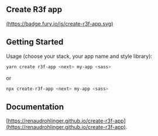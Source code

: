 ## Create R3f app

[(https://badge.fury.io/js/create-r3f-app.svg)](https://badge.fury.io/js/create-r3f-app)


## Getting Started

Usage (choose your stack, your app name and style library):


```bash
yarn create r3f-app <next> my-app <sass>
```

or

```bash
npx create-r3f-app <next> my-app <sass>
```

## Documentation

[https://renaudrohlinger.github.io/create-r3f-app](https://renaudrohlinger.github.io/create-r3f-app).
